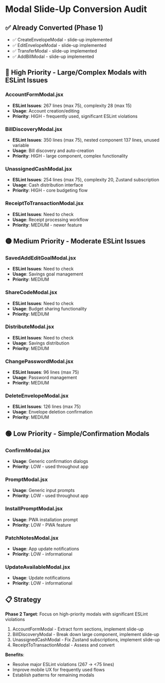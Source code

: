 # Modal Slide-Up Conversion Audit

## ✅ Already Converted (Phase 1)
- ✅ CreateEnvelopeModal - slide-up implemented
- ✅ EditEnvelopeModal - slide-up implemented
- ✅ TransferModal - slide-up implemented
- ✅ AddBillModal - slide-up implemented

## 🔴 High Priority - Large/Complex Modals with ESLint Issues

### AccountFormModal.jsx
- **ESLint Issues**: 267 lines (max 75), complexity 28 (max 15)
- **Usage**: Account creation/editing
- **Priority**: HIGH - frequently used, significant ESLint violations

### BillDiscoveryModal.jsx
- **ESLint Issues**: 350 lines (max 75), nested component 137 lines, unused variable
- **Usage**: Bill discovery and auto-creation
- **Priority**: HIGH - large component, complex functionality

### UnassignedCashModal.jsx
- **ESLint Issues**: 254 lines (max 75), complexity 20, Zustand subscription
- **Usage**: Cash distribution interface
- **Priority**: HIGH - core budgeting flow

### ReceiptToTransactionModal.jsx
- **ESLint Issues**: Need to check
- **Usage**: Receipt processing workflow
- **Priority**: MEDIUM - newer feature

## 🟡 Medium Priority - Moderate ESLint Issues

### SavedAddEditGoalModal.jsx
- **ESLint Issues**: Need to check
- **Usage**: Savings goal management
- **Priority**: MEDIUM

### ShareCodeModal.jsx
- **ESLint Issues**: Need to check
- **Usage**: Budget sharing functionality
- **Priority**: MEDIUM

### DistributeModal.jsx
- **ESLint Issues**: Need to check
- **Usage**: Savings distribution
- **Priority**: MEDIUM

### ChangePasswordModal.jsx
- **ESLint Issues**: 96 lines (max 75)
- **Usage**: Password management
- **Priority**: MEDIUM

### DeleteEnvelopeModal.jsx
- **ESLint Issues**: 126 lines (max 75)
- **Usage**: Envelope deletion confirmation
- **Priority**: MEDIUM

## 🟢 Low Priority - Simple/Confirmation Modals

### ConfirmModal.jsx
- **Usage**: Generic confirmation dialogs
- **Priority**: LOW - used throughout app

### PromptModal.jsx
- **Usage**: Generic input prompts
- **Priority**: LOW - used throughout app

### InstallPromptModal.jsx
- **Usage**: PWA installation prompt
- **Priority**: LOW - PWA feature

### PatchNotesModal.jsx
- **Usage**: App update notifications
- **Priority**: LOW - informational

### UpdateAvailableModal.jsx
- **Usage**: Update notifications
- **Priority**: LOW - informational

## 📋 Strategy

**Phase 2 Target**: Focus on high-priority modals with significant ESLint violations
1. AccountFormModal - Extract form sections, implement slide-up
2. BillDiscoveryModal - Break down large component, implement slide-up
3. UnassignedCashModal - Fix Zustand subscriptions, implement slide-up
4. ReceiptToTransactionModal - Assess and convert

**Benefits**:
- Resolve major ESLint violations (267 → <75 lines)
- Improve mobile UX for frequently used flows
- Establish patterns for remaining modals